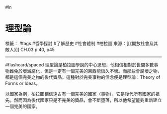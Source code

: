 #ln 
# 理型論
標籤： #tags #哲學探討 #了解歷史 #社會體制  #柏拉圖
來源：[[《開放社會及其敵人》]] CH.03 p.40, p45

---

#flashcard/spaced
理型論是柏拉圖學說的中心思想，他相信相對於世間多數事物難免於壞滅腐化，但是一定有一個完美的東西能恆久不壞。而那些會腐壞之物，都是這個完美之物的後代贗品。這種對於完美事物的信念便是理型論：Theory of Forms or Ideas。

以國家為例，柏拉圖相信遠古有一個完美的國家（事物），它是後代所有國家的祖先。然而因為後代國家只是不完美的贗品，會不斷墮落，所以他希望能夠重新建立一個完美的國家。